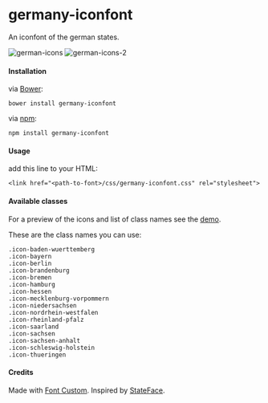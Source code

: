 germany-iconfont
===============

An iconfont of the german states.

![german-icons](http://i.imgur.com/tV8R5hs.png)
![german-icons-2](http://i.imgur.com/ZmCWNJt.png)

#### Installation

via [Bower](http://bower.io/):
```
bower install germany-iconfont
```

via [npm](https://www.npmjs.com/):
```
npm install germany-iconfont
```

#### Usage

add this line to your HTML:

```
<link href="<path-to-font>/css/germany-iconfont.css" rel="stylesheet">
```

#### Available classes

For a preview of the icons and list of class names see the [demo](http://apps.webkid.io/germany-iconfont).

These are the class names you can use:

```
.icon-baden-wuerttemberg
.icon-bayern
.icon-berlin
.icon-brandenburg
.icon-bremen
.icon-hamburg
.icon-hessen
.icon-mecklenburg-vorpommern
.icon-niedersachsen
.icon-nordrhein-westfalen
.icon-rheinland-pfalz
.icon-saarland
.icon-sachsen
.icon-sachsen-anhalt
.icon-schleswig-holstein
.icon-thueringen
```

#### Credits

Made with [Font Custom](http://fontcustom.com/).
Inspired by [StateFace](http://propublica.github.io/stateface/).
